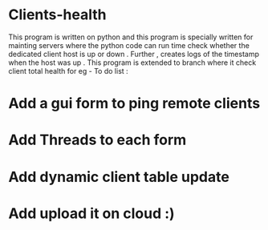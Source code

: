 # Clients-health
This program is written on python and this program is specially written for mainting servers where the python code can run time check whether the dedicated client host is up or down .  Further , creates logs of the timestamp when the host was up . This program is extended to branch where it check client total health for eg - 
To do list : 
# Add a gui form to ping remote clients 
# Add Threads to each form 
# Add dynamic client table update 
# Add upload it on cloud :) 
